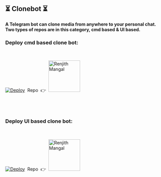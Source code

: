 ## ⏳ Clonebot ⏳
#### A Telegram bot can clone media from anywhere to your personal chat. Two types of repos are in this category, cmd based &amp; UI based.

### Deploy cmd based clone bot:
<br>

[![Deploy](https://www.herokucdn.com/deploy/button.svg)](https://heroku.com/deploy?template=https://github.com/m4mallu/clonebot-cmd)&nbsp;&nbsp;Repo&nbsp;&nbsp;👉&nbsp;&nbsp;<a href="https://github.com/m4mallu/clonebot-cmd"><img alt="Renjith Mangal" src ="https://www.seekpng.com/png/full/97-971723_download-click-here-button-png-click-here-button.png" width="100" /></a>
<br>
<br>
<br>
<br>
### Deploy UI based clone bot:
<br>

[![Deploy](https://www.herokucdn.com/deploy/button.svg)](https://heroku.com/deploy?template=https://github.com/m4mallu/clonebot-ui)&nbsp;&nbsp;Repo&nbsp;&nbsp;👉&nbsp;&nbsp;<a href="https://github.com/m4mallu/clonebot-ui"><img alt="Renjith Mangal" src ="https://www.seekpng.com/png/full/97-971723_download-click-here-button-png-click-here-button.png" width="100" /></a>
